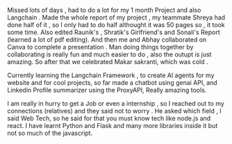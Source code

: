 Missed lots of days , had to do a lot for my 1 month Project and also Langchain .
Made the whole report of my project , my teammate Shreya had done half of it , so I only had to do half althought
it was 50 pages so , it took some time. Also edited Raunik's , Shratik's Girlfriend's and Sonali's Report (learned
a lot of pdf editing).
And then me and Abhay collaborated on Canva to complete a presentation . Man doing things together by collaborating is
really fun and much easier to do , also the outupt is just amazing.
So after that we celebrated Makar sakranti, which was cold .

Currently learning the Langchain Framework , to create AI agents for my website and for cool projects, so far made
a chatbot using genai API, and Linkedin Profile summarizer using the ProxyAPI, Really amazing tools.

I am really in hurry to get a Job or even a internship , so I reached out to my connections (relatives) and they
said not to worry . He asked which field , I said Web Tech, so he said for that you must know tech like node.js and
react. I have learnt Python and Flask and many more libraries inside it but not so much of the javascript.
